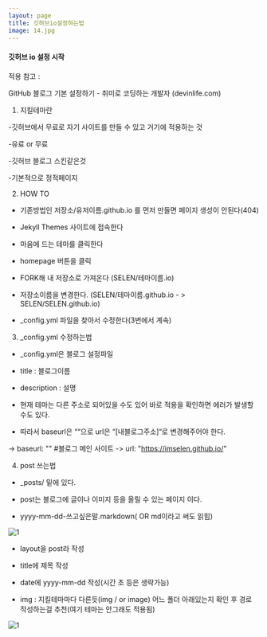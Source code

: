 ```yaml
---
layout: page
title: 깃허브io설정하는법
image: 14.jpg
---
```



#### 깃허브 io 설정 시작
적용 참고 :

GitHub 블로그 기본 설정하기 - 취미로 코딩하는 개발자 (devinlife.com)



1. 지킬테마란

-깃허브에서 무료로 자기 사이트를 만들 수 있고 거기에 적용하는 것

-유료  or 무료

-깃허브 블로그 스킨같은것

-기본적으로 정적페이지



2. HOW TO

- 기존방법인 저장소/유저이름.github.io 를 먼저 만들면 페이지 생성이 안된다(404)

- Jekyll Themes  사이트에 접속한다

- 마음에 드는 테마를 클릭한다

- homepage 버튼을 클릭

- FORK해 내 저장소로 가져온다 (SELEN/테마이름.io)

- 저장소이름을 변경한다. (SELEN/테마이름.github.io - > SELEN/SELEN.github.io)

- _config.yml 파일을 찾아서 수정한다(3번에서 계속)





3. _config.yml 수정하는법

- _config.yml은 블로그 설정파일

- title : 블로그이름

- description : 설명



- 현재 테마는 다른 주소로 되어있을 수도 있어 바로 적용을 확인하면 에러가 발생할 수도 있다.

- 따라서 baseurl은 ““으로 url은 “[내블로그주소]“로 변경해주어야 한다.

-> baseurl: ""
#블로그 메인 사이트
-> url: "https://imselen.github.io/"







4. post 쓰는법

- _posts/ 밑에 있다.

- post는 블로그에 글이나 이미지 등을 올릴 수 있는 페이지 이다.

- yyyy-mm-dd-쓰고싶은말.markdown( OR md이라고 써도 읽힘)


![1]({{site.baseurl}}/images/pages/set_git_io/1.png)



- layout을 post라 작성

- title에 제목 작성

- date에 yyyy-mm-dd 작성(시간 초 등은 생략가능)

- img : 지킬테마마다 다른듯(img / or image)  어느 폴더 아래있는지 확인 후 경로 작성하는걸 추천(여기 테마는 안그래도 적용됨)


![1]({{site.baseurl}}/images/pages/set_git_io/2.png)





